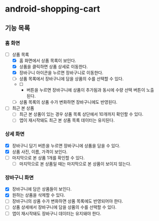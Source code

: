 # android-shopping-cart

## 기능 목록
### 홈 화면 
- [ ] 상품 목록
  - [x] 홈 화면에서 상품 목록이 보인다.
  - [x] 상품을 클릭하면 상품 상세로 이동한다.
  - [x] 장바구니 아이콘을 누르면 장바구니로 이동한다.
  - [ ] 상품 목록에서 장바구니에 담을 상품의 수를 선택할 수 있다.
  - [ ] + 버튼을 누르면 장바구니에 상품이 추가됨과 동시에 수량 선택 버튼이 노출된다.
  - [ ] 상품 목록의 상품 수가 변화하면 장바구니에도 반영된다.
- [ ] 최근 본 상품
  - [ ] 최근 본 상품이 있는 경우 상품 목록 상단에서 10개까지 확인할 수 있다.
  - [ ] 앱이 재시작돼도 최근 본 상품 목록 데이터는 유지된다.

### 상세 화면
  - [x] 장바구니 담기 버튼을 누르면 장바구니에 상품을 담을 수 있다.
  - [x] 상품 사진, 이름, 가격이 보인다.
  - [ ] 마지막으로 본 상품 1개를 확인할 수 있다.
    - [ ] 마지막으로 본 상품일 때는 마지막으로 본 상품이 보이지 않는다.

### 장바구니 화면
  - [x] 장바구니에 담은 상품들이 보인다.
  - [x] 원하는 상품을 삭제할 수 있다.
  - [ ] 장바구니의 상품 수가 변화하면 상품 목록에도 반영되어야 한다.
  - [ ] 상품 상세에서 장바구니에 담을 상품의 수를 선택할 수 있다.
  - [ ] 앱이 재시작돼도 장바구니 데이터는 유지돼야 한다.
